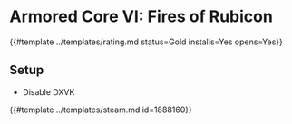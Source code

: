# Armored Core VI: Fires of Rubicon
<!-- script:Aliases [
    "Armored Core 6: Fires of Rubicon",
    "Armored Core 6",
    "Armored Core VI"
] -->

{{#template ../templates/rating.md status=Gold installs=Yes opens=Yes}}

## Setup

- Disable DXVK

{{#template ../templates/steam.md id=1888160}}
